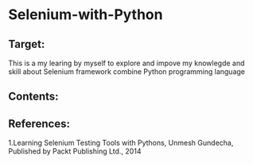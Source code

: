 # Selenium-with-Python
## Target:
This is a my learing by myself to explore and impove my knowlegde and skill about Selenium framework combine Python programming language
## Contents:

## References:
1.Learning Selenium Testing Tools with Pythons, Unmesh Gundecha, Published by Packt Publishing Ltd., 2014
